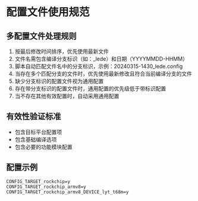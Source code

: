 # 配置文件使用规范

## 多配置文件处理规则
1. 按最后修改时间排序，优先使用最新文件
2. 文件名需包含编译分支标识（如：_lede）和日期（YYYYMMDD-HHMM）
3. 脚本自动匹配文件名中的分支标识，示例：20240315-1430_lede.config
4. 当存在多个匹配分支的文件时，优先使用最新修改且符合当前编译分支的文件
5. 缺少分支标识的配置文件视为通用配置
6. 存在带分支标识的配置文件时，通用配置的优先级低于带标识配置
7. 当不存在其他有效配置时，自动采用通用配置

## 有效性验证标准
- 包含目标平台配置项
- 包含基础编译选项
- 包含必要的功能模块配置

## 配置示例
```
CONFIG_TARGET_rockchip=y
CONFIG_TARGET_rockchip_armv8=y
CONFIG_TARGET_rockchip_armv8_DEVICE_lyt_t68m=y
```
